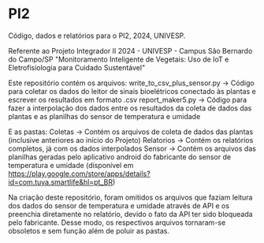 # PI2
Código, dados e relatórios para o PI2, 2024, UNIVESP.




Referente ao Projeto Integrador II
2024 - UNIVESP - Campus São Bernardo do Campo/SP
"Monitoramento Inteligente de Vegetais: Uso de IoT e Eletrofisiologia para Cuidado Sustentável"

Este repositório contém os arquivos:
write_to_csv_plus_sensor.py -> Código para coletar os dados do leitor de sinais bioelétricos conectado às plantas e escrever os resultados em formato .csv
report_maker5.py -> Código para fazer a interpolação dos dados entre os resultados da coleta de dados das plantas e as planilhas do sensor de temperatura e umidade

E as pastas:
Coletas -> Contém os arquivos de coleta de dados das plantas (inclusive anteriores ao início do Projeto)
Relatorios -> Contém os relatórios completos, já com os dados interpolados
Sensor -> Contém os arquivos das planilhas geradas pelo aplicativo android do fabricante do sensor de temperatura e umidade (disponível em https://play.google.com/store/apps/details?id=com.tuya.smartlife&hl=pt_BR)

Na criação deste repositório, foram omitidos os arquivos que faziam leitura dos dados do sensor de temperatura e umidade através de API e os preenchia diretamente no relatório, devido o fato da API ter sido bloqueada pelo fabricante. Desse modo, os respectivos arquivos tornaram-se obsoletos e sem função além de poluir as pastas.
